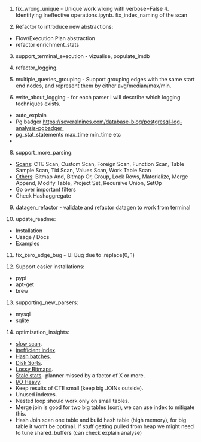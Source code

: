 1) fix_wrong_unique - Unique work wrong with verbose=False 4. Identifying Ineffective operations.ipynb.
   fix_index_naming of the scan

2) Refactor to introduce new abstractions:
- Flow/Execution Plan abstraction
- refactor enrichment_stats

3) support_terminal_execution - vizualise, populate_imdb

4) refactor_logging.

5) multiple_queries_grouping -  Support grouping edges with the same start end nodes, and represent them by either avg/median/max/min.

7) write_about_logging - for each parser I will describe which logging techniques exists.
- auto_explain
- Pg badger https://severalnines.com/database-blog/postgresql-log-analysis-pgbadger 
- pg_stat_statements max_time min_time etc  
-
8) support_more_parsing:
- [Scans](https://pganalyze.com/docs/explain/scan-nodes): CTE Scan, Custom Scan, Foreign Scan, Function Scan, Table Sample Scan, Tid Scan, Values Scan, Work Table Scan
- [Others](https://pganalyze.com/docs/explain/other-nodes): Bitmap And, Bitmap Or, Group, Lock Rows, Materialize, Merge Append, Modify Table, Project Set, Recursive Union, SetOp
- Go over important filters
- Check Hashaggregate

9) datagen_refactor - validate and refactor datagen to work from terminal

10) update_readme:
- Installation
- Usage / Docs
- Examples

11) fix_zero_edge_bug - UI Bug due to .replace(0, 1)

12) Support easier installations:
- pypi
- apt-get
- brew

13) supporting_new_parsers:
- mysql
- sqlite

14) optimization_insights:
- [slow scan](https://pganalyze.com/docs/explain/insights/slow-scan).
- [inefficient index](https://pganalyze.com/docs/explain/insights/inefficient-index).
- [Hash batches](https://pganalyze.com/docs/explain/insights/hash-batches).
- [Disk Sorts](https://pganalyze.com/docs/explain/insights/disk-sort).
- [Lossy Bitmaps](https://pganalyze.com/docs/explain/insights/lossy-bitmaps).
- [Stale stats](https://pganalyze.com/docs/explain/insights/stale-stats)- planner missed by a factor of X or more.
- [I/O Heavy](https://pganalyze.com/docs/explain/insights/io-heavy).
- Keep results of CTE small (keep big JOINs outside).
- Unused indexes.
- Nested loop should work only on small tables.
- Merge join is good for two big tables (sort), we can use index to mitigate this.
- Hash Join scan one table and build hash table (high memory), for big table it won’t be optimal.
  If stuff getting pulled from heap we might need to tune shared_buffers (can check explain analyse)
